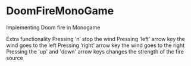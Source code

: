 # DoomFireMonoGame

Implementing Doom fire in Monogame

Extra functionality
Pressing ‘n’ stop the wind
Pressing ‘left’ arrow key the wind goes to the left
Pressing ‘right’ arrow key the wind goes to the right
Pressing the 'up' and 'down' arrow keys changes the strength of the fire source
